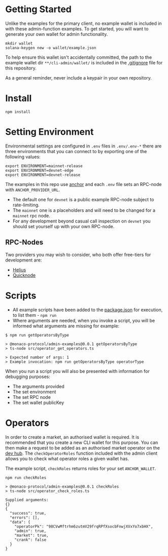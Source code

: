 # Getting Started

Unlike the examples for the primary client, no example wallet is included in with these admin-function examples. To get started, you will want to generate your own wallet for admin functionality.

```
mkdir wallet
solana-keygen new -o wallet/example.json
```

To help ensure this wallet isn't accidentally committed, the path to the example wallet dir `**/cli-admin/wallet/` is included in the [.gitignore](../../.gitignore) file for this repository.

As a general reminder, never include a keypair in your own repository.

# Install

```
npm install
```

# Setting Environment

Environmental settings are configured in `.env` files in `.env/.env-*` there are three environments that you can connect to by exporting one of the following values:

```
export ENVIRONMENT=mainnet-release
export ENVIRONMENT=devnet-edge
export ENVIRONMENT=devnet-release
```

The examples in this repo use [anchor](https://github.com/coral-xyz/anchor) and each `.env` file sets an RPC-node with `ANCHOR_PROVIDER_URL`.

- The default one for `devnet` is a public example RPC-node subject to rate-limiting.
- The `mainnet` one is a placeholders and will need to be changed for a `mainnet` rpc node.
- For any development beyond casual call inspection on `devnet` you should set yourself up with your own RPC-node.

## RPC-Nodes

Two providers you may wish to consider, who both offer free-tiers for development are:

- [Helius](https://www.helius.xyz/)
- [Quicknode](https://www.quicknode.com/)

# Scripts

- All example scripts have been added to the [package.json](package.json) for execution, to list them - `npm run`
- Where arguments are needed, when you invoke a script, you will be informed what arguments are missing for example:

```
$ npm run getOperatorsByType

> @monaco-protocol/admin-examples@0.0.1 getOperatorsByType
> ts-node src/operator_get_operators.ts

> Expected number of args: 1
> Example invocation: npm run getOperatorsByType operatorType
```

When you run a script you will also be presented with information for debugging purposes:

- The arguments provided
- The set environment
- The set RPC node
- The set wallet publicKey

# Operators

In order to create a market, an authorised wallet is required. It is recommended that you create a new CLI wallet for this purpose. You can then make a request to be added as an authorised market operator on the [dev hub](https://github.com/MonacoProtocol/sdk/discussions). The `checkOperatorRoles` function included with the admin client allows you to check what operator roles a given wallet has.

The example script, `checkRoles` returns roles for your set `ANCHOR_WALLET`.

```
npm run checkRoles

> @monaco-protocol/admin-examples@0.0.1 checkRoles
> ts-node src/operator_check_roles.ts

Supplied arguments:
{}
{
  "success": true,
  "errors": [],
  "data": {
    "operatorPk": "98CVwMftrhm6zutmV29frqRPfXsocbFnwjXVxYo7xbHX",
    "admin": true,
    "market": true,
    "crank": false
  }
}
```
